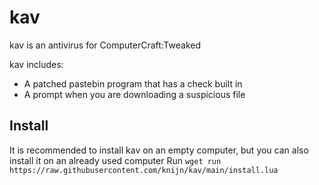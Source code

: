 # kav

kav is an antivirus for ComputerCraft:Tweaked

kav includes:
- A patched pastebin program that has a check built in
- A prompt when you are downloading a suspicious file

## Install
It is recommended to install kav on an empty computer, but you can also install it on an already used computer
Run `wget run https://raw.githubusercontent.com/knijn/kav/main/install.lua`
